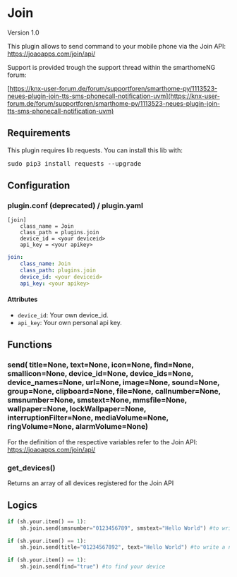 # Join

Version 1.0

This plugin allows to send command to your mobile phone via the Join API: https://joaoapps.com/join/api/

Support is provided trough the support thread within the smarthomeNG forum:

[https://knx-user-forum.de/forum/supportforen/smarthome-py/1113523-neues-plugin-join-tts-sms-phonecall-notification-uvm](https://knx-user-forum.de/forum/supportforen/smarthome-py/1113523-neues-plugin-join-tts-sms-phonecall-notification-uvm)

## Requirements
This plugin requires lib requests. You can install this lib with: 
<pre>
sudo pip3 install requests --upgrade
</pre>

## Configuration

### plugin.conf (deprecated) / plugin.yaml
```
[join]
    class_name = Join
    class_path = plugins.join
    device_id = <your deviceid>
    api_key = <your apikey>
```

```yaml
join:
    class_name: Join
    class_path: plugins.join
    device_id: <your deviceid>
    api_key: <your apikey>
```

#### Attributes
  * `device_id`: Your own device_id.
  * `api_key`: Your own personal api key.

## Functions

### send( title=None, text=None, icon=None, find=None, smallicon=None, device_id=None, device_ids=None, device_names=None, url=None, image=None, sound=None, group=None, clipboard=None, file=None, callnumber=None, smsnumber=None, smstext=None, mmsfile=None, wallpaper=None, lockWallpaper=None, interruptionFilter=None, mediaVolume=None, ringVolume=None, alarmVolume=None)

For the definition of the respective variables refer to the Join API: https://joaoapps.com/join/api/

### get_devices()

Returns an array of all devices registered for the Join API

## Logics

```python
if (sh.your.item() == 1):
    sh.join.send(smsnumber="0123456789", smstext="Hello World") #to write a SMS from your device to a target number

if (sh.your.item() == 1):
    sh.join.send(title="01234567892", text="Hello World") #to write a notification to your device

if (sh.your.item() == 1):
    sh.join.send(find="true") #to find your device
```